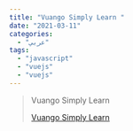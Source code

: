```yaml
---
title: "Vuango Simply Learn "
date: "2021-03-11"
categories:
  - "عربي"
tags:
  - "javascript"
  - "vuejs"
  - "vuejs"
---
```


> Vuango Simply Learn
>
> [Vuango Simply Learn ](https://www.youtube.com/c/VuangoSimplyLearning/playlists)

